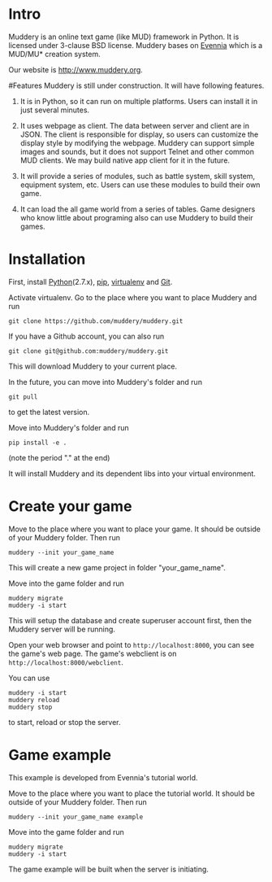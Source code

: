 # Intro
Muddery is an online text game (like MUD) framework in Python. It is licensed under 3-clause BSD license. Muddery bases on [Evennia](https://github.com/evennia/evennia) which is a MUD/MU* creation system.

Our website is http://www.muddery.org.


#Features
Muddery is still under construction. It will have following features. 

1. It is in Python, so it can run on multiple platforms. Users can install it in just several minutes.

1. It uses webpage as client. The data between server and client are in JSON. The client is responsible for display, so users can customize the display style by modifying the webpage. Muddery can support simple images and sounds, but it does not support Telnet and other common MUD clients. We may build native app client for it in the future.

1. It will provide a series of modules, such as battle system, skill system, equipment system, etc. Users can use these modules to build their own game. 

1. It can load the all game world from a series of tables. Game designers who know little about programing also can use Muddery to build their games.


# Installation
First, install [Python](https://www.python.org/)(2.7.x), [pip](https://pypi.python.org/pypi/pip/), [virtualenv](https://pypi.python.org/pypi/virtualenv) and [Git](http://git-scm.com/).

Activate virtualenv. Go to the place where you want to place Muddery and run
```
git clone https://github.com/muddery/muddery.git
```
If you have a Github account, you can also run
```
git clone git@github.com:muddery/muddery.git
```
This will download Muddery to your current place.

In the future, you can move into Muddery's folder and run
```
git pull
```
to get the latest version.

Move into Muddery's folder and run
```
pip install -e .
```
(note the period "." at the end)

It will install Muddery and its dependent libs into your virtual environment.


# Create your game
Move to the place where you want to place your game. It should be outside of your Muddery folder. Then run
```
muddery --init your_game_name
```

This will create a new game project in folder "your_game_name".

Move into the game folder and run
```
muddery migrate
muddery -i start
```

This will setup the database and create superuser account first, then the Muddery server will be running.

Open your web browser and point to ```http://localhost:8000```, you can see the game's web page. The game's webclient is on ```http://localhost:8000/webclient```.

You can use
```
muddery -i start
muddery reload
muddery stop
```
to start, reload or stop the server.


# Game example
This example is developed from Evennia's tutorial world.

Move to the place where you want to place the tutorial world. It should be outside of your Muddery folder. Then run
```
muddery --init your_game_name example
```

Move into the game folder and run
```
muddery migrate
muddery -i start
```

The game example will be built when the server is initiating.
